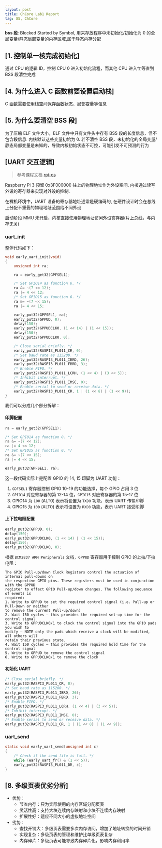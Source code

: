 ```yaml
---
layout: post
title: ChCore Lab1 Report
tag: OS, ChCore
---
```

**bss 段**: Blocked Started by Symbol, 用来存放程序中未初始化/初始化为 0 的全局变量/静态局部变量的内存区域,属于静态内存分配

## [1. 控制单一核完成初始化]
通过 CPU 的逻辑 ID，控制 CPU 0 进入初始化流程，而其他 CPU 进入忙等直到 BSS 段清空完成

## [4. 为什么进入 C 函数前要设置启动栈]
C 函数需要使用栈空间保存函数状态、局部变量等信息

## [5. 为什么要清空 BSS 段]
为了压缩 ELF 文件大小，ELF 文件中只有文件头中存有 BSS 段的长度信息，但不包含段信息. 内核默认这些变量初始为 0. 若不清空 BSS 段，未初始化的全局变量/静态局部变量是未知的，导致内核初始状态不可控，可能引发不可预测的行为

## [UART 交互逻辑]
> 参考课程文档 [rpi-os](https://github.com/s-matyukevich/raspberry-pi-os/blob/master/docs/lesson01/rpi-os.md)

Raspberry Pi 3 预留 0x3F000000 往上的物理地址作为外设空间. 内核通过读写外设的寄存器来实现对外设的控制. 

在裸机环境中，UART 设备的寄存器地址通常是硬编码的, 在硬件设计时会在总线上分配不重叠的物理地址范围给不同外设

启动阶段 MMU 未开启，内核直接使用物理地址访问外设寄存器(片上总线，与内存无关)

### **uart_init**
整体代码如下：
```C
void early_uart_init(void)
{
    unsigned int ra;

    ra = early_get32(GPFSEL1);

    /* Set GPIO14 as function 0. */
    ra &= ~(7 << 12);
    ra |= 4 << 12;
    /* Set GPIO15 as function 0. */
    ra &= ~(7 << 15);
    ra |= 4 << 15;

    early_put32(GPFSEL1, ra);
    early_put32(GPPUD, 0);
    delay(150);
    early_put32(GPPUDCLK0, (1 << 14) | (1 << 15));
    delay(150);
    early_put32(GPPUDCLK0, 0);

    /* Close serial briefly. */
    early_put32(RASPI3_PL011_CR, 0);
    /* Set baud rate as 115200. */
    early_put32(RASPI3_PL011_IBRD, 26);
    early_put32(RASPI3_PL011_FBRD, 3);
    /* Enable FIFO. */
    early_put32(RASPI3_PL011_LCRH, (1 << 4) | (3 << 5));
    /* Inhibit interrupt. */
    early_put32(RASPI3_PL011_IMSC, 0);
    /* Enable serial to send or receive data. */
    early_put32(RASPI3_PL011_CR, 1 | (1 << 8) | (1 << 9));
}
```
我们可以分成几个部分拆解：

#### 印脚配置
```C
ra = early_get32(GPFSEL1);

/* Set GPIO14 as function 0. */
ra &= ~(7 << 12);
ra |= 4 << 12;
/* Set GPIO15 as function 0. */
ra &= ~(7 << 15);
ra |= 4 << 15;

early_put32(GPFSEL1, ra);
```
这一段代码实际上是配置 GPIO 的 14, 15 印脚为 UART 功能：
1. `GDFSEL1` 寄存器控制 GPIO 10-19 的功能选择，每个 GPIO 占用 3 位
2. `GPIO14` 对应寄存器的第 12-14 位，`GPIO15` 对应寄存器的第 15-17 位
3. GPIO14 为 `100` (ALT0) 表示将设置为 `TXD0` 功能，表示 UART 传输印脚
4. GPIO15 为 `100` (ALT0) 表示将设置为 `RXD0` 功能，表示 UART 接受印脚
    
#### 上下拉电阻配置
```C
early_put32(GPPUD, 0);
delay(150);
early_put32(GPPUDCLK0, (1 << 14) | (1 << 15));
delay(150);
early_put32(GPPUDCLK0, 0);
```
根据 `BCM2837 ARM Peripherals` 文档，`GPPUD` 寄存器用于控制 GPIO 的上拉/下拉电阻：
```
The GPIO Pull-up/down Clock Registers control the actuation of internal pull-downs on
the respective GPIO pins. These registers must be used in conjunction with the GPPUD
register to effect GPIO Pull-up/down changes. The following sequence of events is
required:
1. Write to GPPUD to set the required control signal (i.e. Pull-up or Pull-Down or neither
to remove the current Pull-up/down)
2. Wait 150 cycles – this provides the required set-up time for the control signal
3. Write to GPPUDCLK0/1 to clock the control signal into the GPIO pads you wish to
modify – NOTE only the pads which receive a clock will be modified, all others will
retain their previous state.
4. Wait 150 cycles – this provides the required hold time for the control signal
5. Write to GPPUD to remove the control signal
6. Write to GPPUDCLK0/1 to remove the clock
```

#### 初始化 UART
```C
/* Close serial briefly. */
early_put32(RASPI3_PL011_CR, 0);
/* Set baud rate as 115200. */
early_put32(RASPI3_PL011_IBRD, 26);
early_put32(RASPI3_PL011_FBRD, 3);
/* Enable FIFO. */
early_put32(RASPI3_PL011_LCRH, (1 << 4) | (3 << 5));
/* Inhibit interrupt. */
early_put32(RASPI3_PL011_IMSC, 0);
/* Enable serial to send or receive data. */
early_put32(RASPI3_PL011_CR, 1 | (1 << 8) | (1 << 9));
```

### **uart_send**
```C
static void early_uart_send(unsigned int c)
{
	/* Check if the send fifo is full. */
	while (early_uart_fr() & (1 << 5));
	early_put32(RASPI3_PL011_DR, c);
}
```

## [8. 多级页表优劣分析]
- 优势：
    - 节省内存：只为实际使用的内存区域分配页表
    - 灵活性高：支持大块连续内存映射和小块不连续内存映射
    - 扩展性好：适应不同大小的虚拟地址空间
- 劣势：
    - 查找开销大：多级页表需要多次内存访问，增加了地址转换的时间开销
    - 实现复杂：多级页表的管理和维护比单级页表复杂
    - 内存碎片：多级页表可能导致内存碎片化，影响内存利用率

> 

